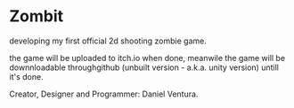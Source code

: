 # Zombit
developing my first official 2d shooting zombie game.

the game will be uploaded to itch.io when done, meanwile the game will be downnloadable throughgithub (unbuilt version - a.k.a. unity version)
untill it's done.

Creator, Designer and Programmer: Daniel Ventura.
